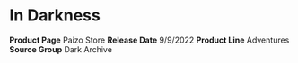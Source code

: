 ﻿---
id: '144'
name: In Darkness
rarity: Common
type: Source

---
# In Darkness

**Product Page** Paizo Store
**Release Date** 9/9/2022
**Product Line** Adventures
**Source Group** Dark Archive